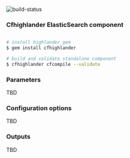 ![build-status](https://travis-ci.com/theonestack/hl-component-elasticsearch.svg?branch=master)

### Cfhighlander ElasticSearch component


```bash

# install highlander gem
$ gem install cfhighlander

# build and validate standalone component
$ cfhighlander cfcompile --validate

```


### Parameters

TBD

### Configuration options

TBD

### Outputs

TBD
